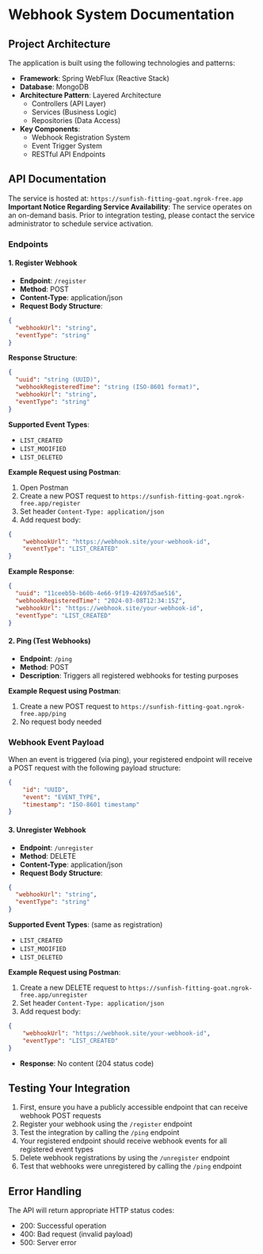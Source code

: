 # Webhook System Documentation

## Project Architecture

The application is built using the following technologies and patterns:

- **Framework**: Spring WebFlux (Reactive Stack)
- **Database**: MongoDB
- **Architecture Pattern**: Layered Architecture
  - Controllers (API Layer)
  - Services (Business Logic)
  - Repositories (Data Access)
- **Key Components**:
  - Webhook Registration System
  - Event Trigger System
  - RESTful API Endpoints

## API Documentation

The service is hosted at: `https://sunfish-fitting-goat.ngrok-free.app`
**Important Notice Regarding Service Availability**:
The service operates on an on-demand basis. Prior to integration testing, please contact the service administrator to schedule service activation.

### Endpoints

#### 1. Register Webhook
- **Endpoint**: `/register`
- **Method**: POST
- **Content-Type**: application/json
- **Request Body Structure**:
```json
{
  "webhookUrl": "string",
  "eventType": "string"
}
```

**Response Structure**:
```json
{
  "uuid": "string (UUID)",
  "webhookRegisteredTime": "string (ISO-8601 format)",
  "webhookUrl": "string",
  "eventType": "string"
}
```

**Supported Event Types**:
- `LIST_CREATED`
- `LIST_MODIFIED`
- `LIST_DELETED`

**Example Request using Postman**:
1. Open Postman
2. Create a new POST request to `https://sunfish-fitting-goat.ngrok-free.app/register`
3. Set header `Content-Type: application/json`
4. Add request body:
```json
{
    "webhookUrl": "https://webhook.site/your-webhook-id",
    "eventType": "LIST_CREATED"
}
```

**Example Response**:
```json
{
  "uuid": "11ceeb5b-b60b-4e66-9f19-42697d5ae516",
  "webhookRegisteredTime": "2024-03-08T12:34:15Z",
  "webhookUrl": "https://webhook.site/your-webhook-id",
  "eventType": "LIST_CREATED"
}
```

#### 2. Ping (Test Webhooks)
- **Endpoint**: `/ping`
- **Method**: POST
- **Description**: Triggers all registered webhooks for testing purposes

**Example Request using Postman**:
1. Create a new POST request to `https://sunfish-fitting-goat.ngrok-free.app/ping`
2. No request body needed

### Webhook Event Payload

When an event is triggered (via ping), your registered endpoint will receive a POST request with the following payload structure:

```json
{
    "id": "UUID",
    "event": "EVENT_TYPE",
    "timestamp": "ISO-8601 timestamp"
}
```

#### 3. Unregister Webhook
- **Endpoint**: `/unregister`
- **Method**: DELETE
- **Content-Type**: application/json
- **Request Body Structure**:
```json
{
  "webhookUrl": "string",
  "eventType": "string"
}
```

**Supported Event Types**: (same as registration)
- `LIST_CREATED`
- `LIST_MODIFIED`
- `LIST_DELETED`

**Example Request using Postman**:
1. Create a new DELETE request to `https://sunfish-fitting-goat.ngrok-free.app/unregister`
2. Set header `Content-Type: application/json`
3. Add request body:
```json
{
    "webhookUrl": "https://webhook.site/your-webhook-id",
    "eventType": "LIST_CREATED"
}
```

- **Response**: No content (204 status code)

## Testing Your Integration

1. First, ensure you have a publicly accessible endpoint that can receive webhook POST requests
2. Register your webhook using the `/register` endpoint
3. Test the integration by calling the `/ping` endpoint
4. Your registered endpoint should receive webhook events for all registered event types
5. Delete webhook registrations by using the `/unregister` endpoint
6. Test that webhooks were unregistered by calling the `/ping` endpoint

## Error Handling

The API will return appropriate HTTP status codes:
- 200: Successful operation
- 400: Bad request (invalid payload)
- 500: Server error
